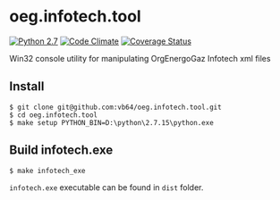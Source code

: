 # oeg.infotech.tool

[![Python 2.7](https://img.shields.io/travis/vb64/oeg.infotech.tool.svg?label=Python%202.7&style=plastic)](https://travis-ci.org/vb64/oeg.infotech.tool)
[![Code Climate](https://img.shields.io/codeclimate/maintainability-percentage/vb64/oeg.infotech.tool.svg?label=Code%20Climate&style=plastic)](https://codeclimate.com/github/vb64/oeg.infotech.tool)
[![Coverage Status](https://coveralls.io/repos/github/vb64/oeg.infotech.tool/badge.svg?branch=master)](https://coveralls.io/github/vb64/oeg.infotech.tool?branch=master)

Win32 console utility for manipulating OrgEnergoGaz Infotech xml files

## Install

```
$ git clone git@github.com:vb64/oeg.infotech.tool.git
$ cd oeg.infotech.tool
$ make setup PYTHON_BIN=D:\python\2.7.15\python.exe
```

## Build infotech.exe

```
$ make infotech_exe
```

`infotech.exe` executable can be found in `dist` folder.
